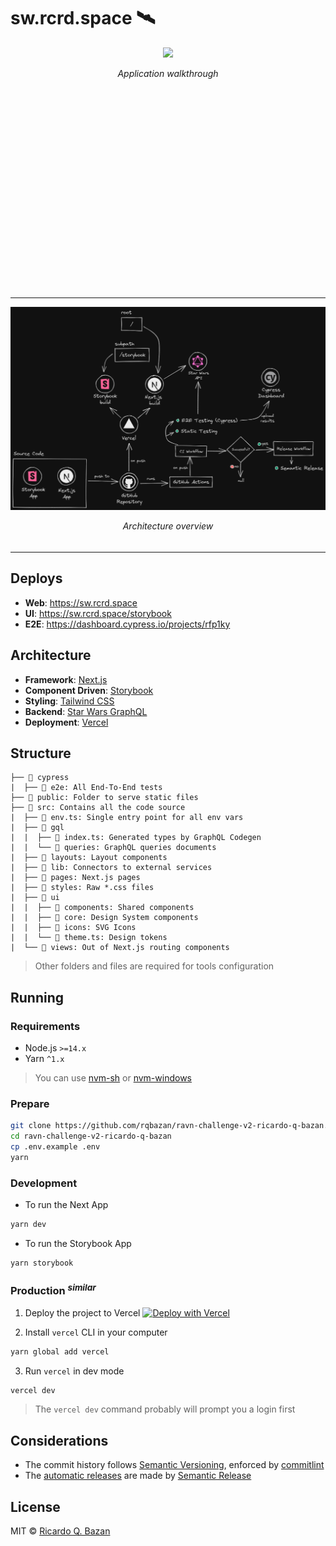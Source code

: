 # sw.rcrd.space 🛰

<div align="center" style="height:360px;margin-bottom:40px;">
  <a href="https://www.loom.com/share/0852e775ad6946f3939137eb47bd2458">
    <img src="https://cdn.loom.com/sessions/thumbnails/0852e775ad6946f3939137eb47bd2458-with-play.gif">
  </a>
  <p><em>Application walkthrough</em></p>
</div>

---

<div align="center" style="height:360px;margin-bottom:32px;">
  <a href="https://excalidraw.com/#json=k6pQGzgskJz0DcXvO7xDt,bYqI9PPcI8CB3vue35JRGQ">
    <img src="./images/architecture-overview.png">
  </a>
  <p><em>Architecture overview</em></p>
</div>

---

## Deploys

- **Web**: https://sw.rcrd.space
- **UI**: https://sw.rcrd.space/storybook
- **E2E**: https://dashboard.cypress.io/projects/rfp1ky

## Architecture

- **Framework**: [Next.js](https://nextjs.org)
- **Component Driven**: [Storybook](https://storybook.js.org)
- **Styling**: [Tailwind CSS](https://tailwindcss.com)
- **Backend**: [Star Wars GraphQL](https://swapi-graphql.netlify.app)
- **Deployment**: [Vercel](https://vercel.com)

## Structure

```
├── 📁 cypress
|  ├── 📂 e2e: All End-To-End tests
├── 📁 public: Folder to serve static files
├── 📂 src: Contains all the code source
|  ├── 📄 env.ts: Single entry point for all env vars
|  ├── 📂 gql
|  |  ├── 📄 index.ts: Generated types by GraphQL Codegen
|  |  └── 📁 queries: GraphQL queries documents
|  ├── 📁 layouts: Layout components
|  ├── 📁 lib: Connectors to external services
|  ├── 📁 pages: Next.js pages
|  ├── 📂 styles: Raw *.css files
|  ├── 📂 ui
|  |  ├── 📁 components: Shared components
|  |  ├── 📁 core: Design System components
|  |  ├── 📁 icons: SVG Icons
|  |  └── 📄 theme.ts: Design tokens
|  └── 📁 views: Out of Next.js routing components
```

> Other folders and files are required for tools configuration

## Running

### Requirements

- Node.js `>=14.x`
- Yarn `^1.x`

> You can use [nvm-sh](https://github.com/nvm-sh/nvm) or [nvm-windows](https://github.com/coreybutler/nvm-windows)

### Prepare

```bash
git clone https://github.com/rqbazan/ravn-challenge-v2-ricardo-q-bazan.git
cd ravn-challenge-v2-ricardo-q-bazan
cp .env.example .env
yarn
```

### Development

- To run the Next App

```bash
yarn dev

```

- To run the Storybook App

```bash
yarn storybook

```

### Production <sup>_similar_</sup>

1.  Deploy the project to Vercel [![Deploy with Vercel](https://vercel.com/button)](https://vercel.com/new/clone?repository-url=https%3A%2F%2Fgithub.com%2Frqbazan%2Fravn-challenge-v2-ricardo-q-bazan&env=NEXT_PUBLIC_API_URL)

2.  Install `vercel` CLI in your computer

```bash
yarn global add vercel
```

3. Run `vercel` in dev mode

```bash
vercel dev
```

> The `vercel dev` command probably will prompt you a login first

## Considerations

- The commit history follows [Semantic Versioning](https://semver.org/), enforced by [commitlint](https://github.com/conventional-changelog/commitlint)
- The [automatic releases](./.github/workflows/release.yml) are made by [Semantic Release](https://github.com/semantic-release/semantic-release)

## License

MIT © [Ricardo Q. Bazan](https://rcrd.space)

